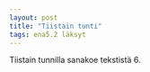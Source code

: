 ```yaml
---
layout: post
title: "Tiistain tunti"
tags: ena5.2 läksyt
---
```


Tiistain tunnilla sanakoe tekstistä 6.